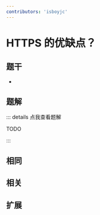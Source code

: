 ```yaml
---
contributors: 'isboyjc'
---
```


# HTTPS 的优缺点？


## 题干

- 



## 题解

::: details 点我查看题解

  TODO

:::



## 相同


## 相关


## 扩展

